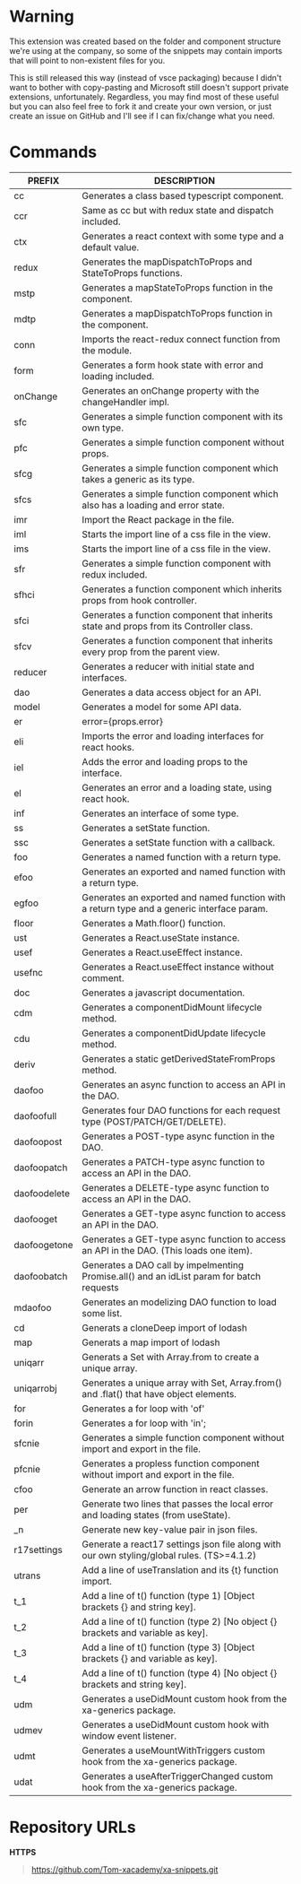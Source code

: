 # Warning

This extension was created based on the folder and component structure we're using
at the company, so some of the snippets may contain imports that will point
to non-existent files for you.

This is still released this way (instead of vsce packaging) because I didn't want to bother with copy-pasting and Microsoft still doesn't support private extensions, unfortunately. Regardless, you may find most of these useful but you can also feel free to fork it and create your own version, or just create an issue on GitHub and I'll see if I can fix/change what you need.

# Commands

| PREFIX       | DESCRIPTION                                                                                |
| ------------ | ------------------------------------------------------------------------------------------ |
| cc           | Generates a class based typescript component.                                              |
| ccr          | Same as cc but with redux state and dispatch included.                                     |
| ctx          | Generates a react context with some type and a default value.                              |
| redux        | Generates the mapDispatchToProps and StateToProps functions.                               |
| mstp         | Generates a mapStateToProps function in the component.                                     |
| mdtp         | Generates a mapDispatchToProps function in the component.                                  |
| conn         | Imports the react-redux connect function from the module.                                  |
| form         | Generates a form hook state with error and loading included.                               |
| onChange     | Generates an onChange property with the changeHandler impl.                                |
| sfc          | Generates a simple function component with its own type.                                   |
| pfc          | Generates a simple function component without props.                                       |
| sfcg         | Generates a simple function component which takes a generic as its type.                   |
| sfcs         | Generates a simple function component which also has a loading and error state.            |
| imr          | Import the React package in the file.                                                      |
| iml          | Starts the import line of a css file in the view.                                          |
| ims          | Starts the import line of a css file in the view.                                          |
| sfr          | Generates a simple function component with redux included.                                 |
| sfhci        | Generates a function component which inherits props from hook controller.                  |
| sfci         | Generates a function component that inherits state and props from its Controller class.    |
| sfcv         | Generates a function component that inherits every prop from the parent view.              |
| reducer      | Generates a reducer with initial state and interfaces.                                     |
| dao          | Generates a data access object for an API.                                                 |
| model        | Generates a model for some API data.                                                       |
| er           | error={props.error}                                                                        |
| eli          | Imports the error and loading interfaces for react hooks.                                  |
| iel          | Adds the error and loading props to the interface.                                         |
| el           | Generates an error and a loading state, using react hook.                                  |
| inf          | Generates an interface of some type.                                                       |
| ss           | Generates a setState function.                                                             |
| ssc          | Generates a setState function with a callback.                                             |
| foo          | Generates a named function with a return type.                                             |
| efoo         | Generates an exported and named function with a return type.                               |
| egfoo        | Generates an exported and named function with a return type and a generic interface param. |
| floor        | Generates a Math.floor() function.                                                         |
| ust          | Generates a React.useState instance.                                                       |
| usef         | Generates a React.useEffect instance.                                                      |
| usefnc       | Generates a React.useEffect instance without comment.                                      |
| doc          | Generates a javascript documentation.                                                      |
| cdm          | Generates a componentDidMount lifecycle method.                                            |
| cdu          | Generates a componentDidUpdate lifecycle method.                                           |
| deriv        | Generates a static getDerivedStateFromProps method.                                        |
| daofoo       | Generates an async function to access an API in the DAO.                                   |
| daofoofull   | Generates four DAO functions for each request type (POST/PATCH/GET/DELETE).                |
| daofoopost   | Generates a POST-type async function in the DAO.                                           |
| daofoopatch  | Generates a PATCH-type async function to access an API in the DAO.                         |
| daofoodelete | Generates a DELETE-type async function to access an API in the DAO.                        |
| daofooget    | Generates a GET-type async function to access an API in the DAO.                           |
| daofoogetone | Generates a GET-type async function to access an API in the DAO. (This loads one item).    |
| daofoobatch  | Generates a DAO call by impelmenting Promise.all() and an idList param for batch requests  |
| mdaofoo      | Generates an modelizing DAO function to load some list.                                    |
| cd           | Generats a cloneDeep import of lodash                                                      |
| map          | Generats a map import of lodash                                                            |
| uniqarr      | Generats a Set with Array.from to create a unique array.                                   |
| uniqarrobj   | Generates a unique array with Set, Array.from() and .flat() that have object elements.     |
| for          | Generates a for loop with 'of'                                                             |
| forin        | Generates a for loop with 'in';                                                            |
| sfcnie       | Generates a simple function component without import and export in the file.               |
| pfcnie       | Generates a propless function component without import and export in the file.             |
| cfoo         | Generate an arrow function in react classes.                                               |
| per          | Generate two lines that passes the local error and loading states (from useState).         |
| \_n          | Generate new key-value pair in json files.                                                 |
| r17settings  | Generate a react17 settings json file along with our own styling/global rules. (TS>=4.1.2) |
| utrans       | Add a line of useTranslation and its {t} function import.                                  |
| t_1          | Add a line of t() function (type 1) [Object brackets {} and string key].                   |
| t_2          | Add a line of t() function (type 2) [No object {} brackets and variable as key].           |
| t_3          | Add a line of t() function (type 3) [Object brackets {} and variable as key].              |
| t_4          | Add a line of t() function (type 4) [No object {} brackets and string key].                |
| udm          | Generates a useDidMount custom hook from the xa-generics package.                          |
| udmev        | Generates a useDidMount custom hook with window event listener.                            |
| udmt         | Generates a useMountWithTriggers custom hook from the xa-generics package.                 |
| udat         | Generates a useAfterTriggerChanged custom hook from the xa-generics package.               |

# Repository URLs

**HTTPS**

> https://github.com/Tom-xacademy/xa-snippets.git
